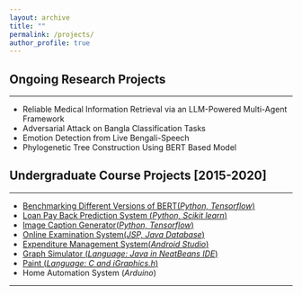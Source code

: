 ```yaml
---
layout: archive
title: ""
permalink: /projects/
author_profile: true
---
```


## Ongoing Research Projects
----------------
* Reliable Medical Information Retrieval via an LLM-Powered Multi-Agent Framework
* Adversarial Attack on Bangla Classification Tasks
* Emotion Detection from Live Bengali-Speech
* Phylogenetic Tree Construction Using BERT Based Model


## Undergraduate Course Projects [2015-2020]
----------------
* [Benchmarking Different Versions of BERT(*Python, Tensorflow*)](https://github.com/joyjft/Benchmarking-different-version-of-bert-)
* [Loan Pay Back Prediction System (*Python, Scikit learn*)](https://github.com/joyjft/Data-Science-Machine-Learning/tree/master/Loan%20Pay%20Back%20Predictor)
* [Image Caption Generator(*Python, Tensorflow*)](https://github.com/joyjft/Image-Caption-Genarator)
* [Online Examination System(*JSP, Java Database*)](https://github.com/joyjft/Online-Written-Examination-System)
* [Expenditure Management System(*Android Studio*)](https://github.com/joyjft/DailyCost)
* [Graph Simulator (*Language: Java in NeatBeans IDE*)](https://github.com/joyjft/Graph-Simulator)
* [Paint (*Language: C and iGraphics.h*)](https://github.com/sajib-kumar/Paint)
* Home Automation System (*Arduino*)

__________________________________________________
